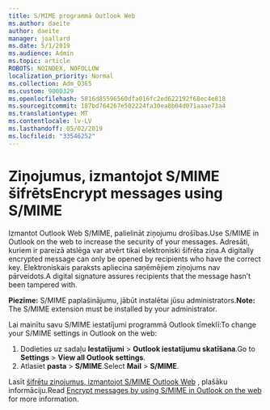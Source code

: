 ```yaml
---
title: S/MIME programmā Outlook Web
ms.author: daeite
author: daeite
manager: joallard
ms.date: 5/1/2019
ms.audience: Admin
ms.topic: article
ROBOTS: NOINDEX, NOFOLLOW
localization_priority: Normal
ms.collection: Adm_O365
ms.custom: 9000329
ms.openlocfilehash: 5816d85596560dfa016fc2ed622192f68ec4e818
ms.sourcegitcommit: 187bd764267e502224fa30ea8b04d071aaae73a4
ms.translationtype: MT
ms.contentlocale: lv-LV
ms.lasthandoff: 05/02/2019
ms.locfileid: "33546252"
---
```

# <a name="encrypt-messages-using-smime"></a><span data-ttu-id="57a10-102">Ziņojumus, izmantojot S/MIME šifrēts</span><span class="sxs-lookup"><span data-stu-id="57a10-102">Encrypt messages using S/MIME</span></span>

<span data-ttu-id="57a10-103">Izmantot Outlook Web S/MIME, palielināt ziņojumu drošības.</span><span class="sxs-lookup"><span data-stu-id="57a10-103">Use S/MIME in Outlook on the web to increase the security of your messages.</span></span> <span data-ttu-id="57a10-104">Adresāti, kuriem ir pareizā atslēga var atvērt tikai elektroniski šifrēta ziņa.</span><span class="sxs-lookup"><span data-stu-id="57a10-104">A digitally encrypted message can only be opened by recipients who have the correct key.</span></span> <span data-ttu-id="57a10-105">Elektroniskais paraksts apliecina saņēmējiem ziņojums nav pārveidots.</span><span class="sxs-lookup"><span data-stu-id="57a10-105">A digital signature assures recipients that the message hasn’t been tampered with.</span></span>

<span data-ttu-id="57a10-106">**Piezīme:** S/MIME paplašinājumu, jābūt instalētai jūsu administrators.</span><span class="sxs-lookup"><span data-stu-id="57a10-106">**Note:** The S/MIME extension must be installed by your administrator.</span></span>

<span data-ttu-id="57a10-107">Lai mainītu savu S/MIME iestatījumi programmā Outlook tīmeklī:</span><span class="sxs-lookup"><span data-stu-id="57a10-107">To change your S/MIME settings in Outlook on the web:</span></span>

1. <span data-ttu-id="57a10-108">Dodieties uz sadaļu **Iestatījumi** > **Outlook iestatījumu skatīšana**.</span><span class="sxs-lookup"><span data-stu-id="57a10-108">Go to **Settings** > **View all Outlook settings**.</span></span>
2. <span data-ttu-id="57a10-109">Atlasiet **pasta** > **S/MIME**.</span><span class="sxs-lookup"><span data-stu-id="57a10-109">Select **Mail** > **S/MIME**.</span></span>

<span data-ttu-id="57a10-110">Lasīt [šifrētu ziņojumus, izmantojot S/MIME Outlook Web](https://support.office.com/article/878c79fc-7088-4b39-966f-14512658f480) , plašāku informāciju.</span><span class="sxs-lookup"><span data-stu-id="57a10-110">Read [Encrypt messages by using S/MIME in Outlook on the web](https://support.office.com/article/878c79fc-7088-4b39-966f-14512658f480) for more information.</span></span>
